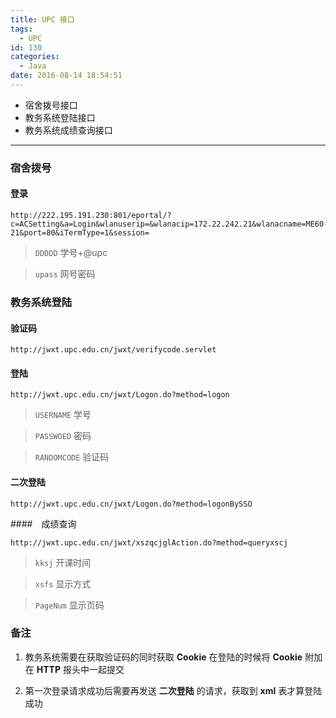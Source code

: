 ```yaml
---
title: UPC 接口
tags:
  - UPC
id: 130
categories:
  - Java
date: 2016-08-14 18:54:51
---
```


+ 宿舍拨号接口
+ 教务系统登陆接口
+ 教务系统成绩查询接口

<!--more-->

---

### 宿舍拨号

#### 登录

    http://222.195.191.230:801/eportal/?c=ACSetting&a=Login&wlanuserip=&wlanacip=172.22.242.21&wlanacname=ME60-21&port=80&iTermType=1&session=

> `DDDDD` 学号+@upc

> `upass` 网号密码

### 教务系统登陆

#### 验证码

    http://jwxt.upc.edu.cn/jwxt/verifycode.servlet

#### 登陆

    http://jwxt.upc.edu.cn/jwxt/Logon.do?method=logon

> `USERNAME` 学号

> `PASSWOED` 密码

> `RANDOMCODE` 验证码

#### 二次登陆

    http://jwxt.upc.edu.cn/jwxt/Logon.do?method=logonBySSO

####　成绩查询

    http://jwxt.upc.edu.cn/jwxt/xszqcjglAction.do?method=queryxscj

> `kksj` 开课时间

> `xsfs` 显示方式

> `PageNum` 显示页码

### 备注

1. 教务系统需要在获取验证码的同时获取 **Cookie** 在登陆的时候将 **Cookie** 附加在 **HTTP** 报头中一起提交

2. 第一次登录请求成功后需要再发送 **二次登陆** 的请求，获取到 **xml** 表才算登陆成功
